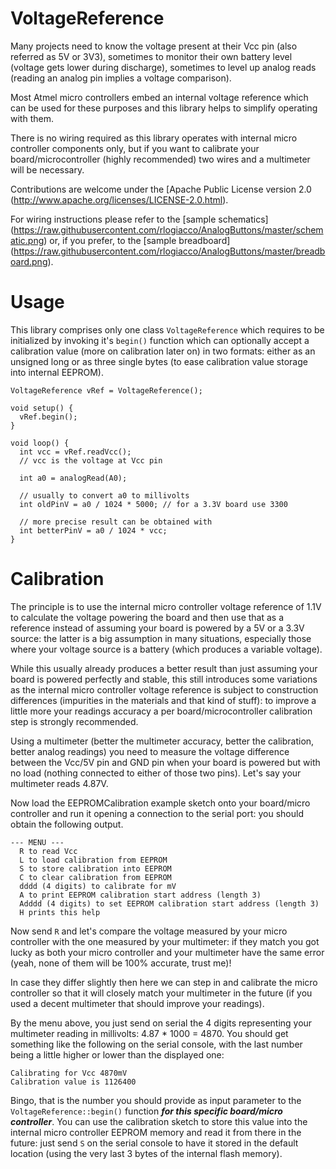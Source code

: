 VoltageReference
================

Many projects need to know the voltage present at their Vcc pin (also referred as 5V or 3V3), sometimes to monitor their own battery level (voltage gets lower during discharge), sometimes to level up analog reads (reading an analog pin implies a voltage comparison).

Most Atmel micro controllers embed an internal voltage reference which can be used for these purposes and this library helps to simplify operating with them.

There is no wiring required as this library operates with internal micro controller components only, but if you want to calibrate your board/microcontroller (highly recommended) two wires and a multimeter will be necessary.

Contributions are welcome under the [Apache Public License version 2.0 (http://www.apache.org/licenses/LICENSE-2.0.html).

For wiring instructions please refer to the [sample schematics] (https://raw.githubusercontent.com/rlogiacco/AnalogButtons/master/schematic.png) or, if you prefer, to the [sample breadboard] (https://raw.githubusercontent.com/rlogiacco/AnalogButtons/master/breadboard.png).


Usage
============

This library comprises only one class `VoltageReference` which requires to be initialized by invoking it's `begin()` function which can optionally accept a calibration value (more on calibration later on) in two formats: either as an unsigned long or as three single bytes (to ease calibration value storage into internal EEPROM).

```
VoltageReference vRef = VoltageReference();

void setup() {
  vRef.begin();
}

void loop() {
  int vcc = vRef.readVcc();
  // vcc is the voltage at Vcc pin
  
  int a0 = analogRead(A0);
  
  // usually to convert a0 to millivolts
  int oldPinV = a0 / 1024 * 5000; // for a 3.3V board use 3300

  // more precise result can be obtained with
  int betterPinV = a0 / 1024 * vcc;
}
```

Calibration
============

The principle is to use the internal micro controller voltage reference of 1.1V to calculate the voltage powering the board and then use that as a reference instead of assuming your board is powered by a 5V or a 3.3V source: the latter is a big assumption in many situations, especially those where your voltage source is a battery (which produces a variable voltage).

While this usually already produces a better result than just assuming your board is powered perfectly and stable, this still introduces some variations as the internal micro controller voltage reference is subject to construction differences (impurities in the materials and that kind of stuff): to improve a little more your readings accuracy a per board/microcontroller calibration step is strongly recommended.

Using a multimeter (better the multimeter accuracy, better the calibration, better analog readings) you need to measure the voltage difference between the Vcc/5V pin and GND pin when your board is powered but with no load (nothing connected to either of those two pins). 
Let's say your multimeter reads 4.87V.

Now load the EEPROMCalibration example sketch onto your board/micro controller and run it opening a connection to the serial port: you should obtain the following output.

```
--- MENU ---
  R to read Vcc
  L to load calibration from EEPROM
  S to store calibration into EEPROM
  C to clear calibration from EEPROM
  dddd (4 digits) to calibrate for mV
  A to print EEPROM calibration start address (length 3)
  Adddd (4 digits) to set EEPROM calibration start address (length 3)
  H prints this help
```

Now send `R` and let's compare the voltage measured by your micro controller with the one measured by your multimeter: if they match you got lucky as both your micro controller and your multimeter have the same error (yeah, none of them will be 100% accurate, trust me)!

In case they differ slightly then here we can step in and calibrate the micro controller so that it will closely match your multimeter in the future (if you used a decent multimeter that should improve your readings).

By the menu above, you just send on serial the 4 digits representing your multimeter reading in millivolts: 4.87 * 1000 = 4870. You should get something like the following on the serial console, with the last number being a little higher or lower than the displayed one:

```
Calibrating for Vcc 4870mV
Calibration value is 1126400
```

Bingo, that is the number you should provide as input parameter to the `VoltageReference::begin()` function ***for this specific board/micro controller***. You can use the calibration sketch to store this value into the internal micro controller EEPROM memory and read it from there in the future: just send `S` on the serial console to have it stored in the default location (using the very last 3 bytes of the internal flash memory).
